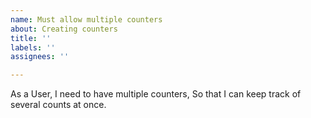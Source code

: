 ```yaml
---
name: Must allow multiple counters
about: Creating counters
title: ''
labels: ''
assignees: ''

---
```


As a User, I need to have multiple counters, So that I can keep track of several counts at once.
